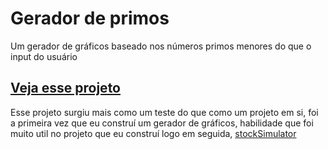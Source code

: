 # Gerador de primos

Um gerador de gráficos baseado nos números primos menores do que o input do usuário

## [Veja esse projeto](https://geradordeprimos.isabellaoliveira.dev)

Esse projeto surgiu mais como um teste do que como um projeto em si, foi a primeira vez que eu construí um gerador de gráficos, habilidade que foi muito util no projeto
que eu construí logo em seguida, [stockSimulator](https://github.com/B3ella/StockSimulator)
